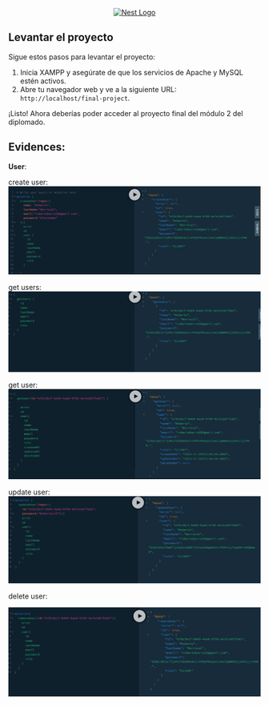 <p align="center">
  <a href="http://nestjs.com/" target="blank"><img src="https://nestjs.com/img/logo-small.svg" width="200" alt="Nest Logo" /></a>
</p>

## Levantar el proyecto

Sigue estos pasos para levantar el proyecto:

1. Inicia XAMPP y asegúrate de que los servicios de Apache y MySQL estén activos.
2. Abre tu navegador web y ve a la siguiente URL: `http://localhost/final-project`.

¡Listo! Ahora deberías poder acceder al proyecto final del módulo 2 del diplomado.

## Evidences:

**User**:

create user:
![Alt text](evidences/image.png)

get users:
![Alt text](evidences/image-1.png)

get user:
![Alt text](evidences/image-2.png)

update user:
![Alt text](evidences/image-3.png)

delete user:

![Alt text](evidences/image-4.png)
